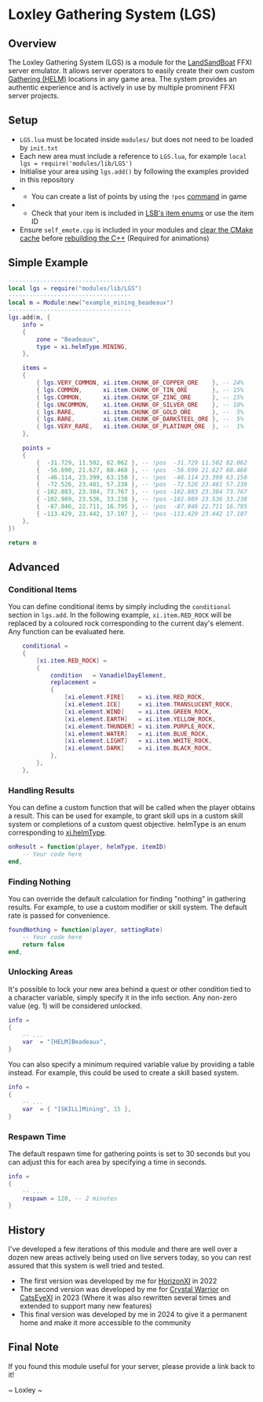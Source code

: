 # Loxley Gathering System (LGS)

## Overview
The Loxley Gathering System (LGS) is a module for the [LandSandBoat](https://github.com/LandSandBoat/server) FFXI server emulator. It allows server operators to easily create their own custom [Gathering (HELM)](https://www.bg-wiki.com/ffxi/Category:Gathering) locations in any game area. The system provides an authentic experience and is actively in use by multiple prominent FFXI server projects.

## Setup
* `LGS.lua` must be located inside `modules/` but does not need to be loaded by `init.txt`
* Each new area must include a reference to `LGS.lua`, for example `local lgs = require('modules/lib/LGS')`
* Initialise your area using `lgs.add()` by following the examples provided in this repository
* * You can create a list of points by using the `!pos` [command](https://github.com/LandSandBoat/server/blob/base/scripts/commands/pos.lua) in game
* * Check that your item is included in [LSB's item enums](https://github.com/LandSandBoat/server/blob/base/scripts/enum/item.lua) or use the item ID
* Ensure `self_emote.cpp` is included in your modules and [clear the CMake cache](https://github.com/LandSandBoat/server/wiki/Module-Guide#cpp-modules) before [rebuilding the C++](https://github.com/LandSandBoat/server/wiki/Quick-Start-Guide) (Required for animations)

## Simple Example
```lua
-----------------------------------
local lgs = require("modules/lib/LGS")
-----------------------------------
local m = Module:new("example_mining_beadeaux")
-----------------------------------
lgs.add(m, {
    info =
    {
        zone = "Beadeaux",
        type = xi.helmType.MINING,
    },

    items =
    {
        { lgs.VERY_COMMON, xi.item.CHUNK_OF_COPPER_ORE    }, -- 24%
        { lgs.COMMON,      xi.item.CHUNK_OF_TIN_ORE       }, -- 15%
        { lgs.COMMON,      xi.item.CHUNK_OF_ZINC_ORE      }, -- 15%
        { lgs.UNCOMMON,    xi.item.CHUNK_OF_SILVER_ORE    }, -- 10%
        { lgs.RARE,        xi.item.CHUNK_OF_GOLD_ORE      }, --  5%
        { lgs.RARE,        xi.item.CHUNK_OF_DARKSTEEL_ORE }, --  5%
        { lgs.VERY_RARE,   xi.item.CHUNK_OF_PLATINUM_ORE  }, --  1%
    },

    points =
    {
        {  -31.729, 11.502, 82.062 }, -- !pos  -31.729 11.502 82.062
        {  -56.690, 21.627, 88.468 }, -- !pos  -56.690 21.627 88.468
        {  -46.114, 23.399, 63.150 }, -- !pos  -46.114 23.399 63.150
        {  -72.526, 23.481, 57.238 }, -- !pos  -72.526 23.481 57.238
        { -102.883, 23.384, 73.767 }, -- !pos -102.883 23.384 73.767
        { -102.989, 23.536, 33.238 }, -- !pos -102.989 23.536 33.238
        {  -87.046, 22.711, 16.795 }, -- !pos  -87.046 22.711 16.795
        { -113.429, 23.442, 17.107 }, -- !pos -113.429 23.442 17.107
    },
})

return m
```

## Advanced

### Conditional Items
You can define conditional items by simply including the `conditional` section in `lgs.add`. In the following example, `xi.item.RED_ROCK` will be replaced by a coloured rock corresponding to the current day's element. Any function can be evaluated here.
```lua
    conditional =
    {
        [xi.item.RED_ROCK] =
        {
            condition   = VanadielDayElement,
            replacement =
            {
                [xi.element.FIRE]    = xi.item.RED_ROCK,
                [xi.element.ICE]     = xi.item.TRANSLUCENT_ROCK,
                [xi.element.WIND]    = xi.item.GREEN_ROCK,
                [xi.element.EARTH]   = xi.item.YELLOW_ROCK,
                [xi.element.THUNDER] = xi.item.PURPLE_ROCK,
                [xi.element.WATER]   = xi.item.BLUE_ROCK,
                [xi.element.LIGHT]   = xi.item.WHITE_ROCK,
                [xi.element.DARK]    = xi.item.BLACK_ROCK,
            },
        },
    },
```

### Handling Results
You can define a custom function that will be called when the player obtains a result. This can be used for example, to grant skill ups in a custom skill system or completions of a custom quest objective. helmType is an enum corresponding to [xi.helmType](https://github.com/LandSandBoat/server/blob/base/scripts/enum/helm_type.lua).
```lua
onResult = function(player, helmType, itemID)
    -- Your code here
end,
```

### Finding Nothing
You can override the default calculation for finding "nothing" in gathering results. For example, to use a custom modifier or skill system. The default rate is passed for convenience.
```lua
foundNothing = function(player, settingRate)
    -- Your code here
    return false
end,
```

### Unlocking Areas
It's possible to lock your new area behind a quest or other condition tied to a character variable, simply specify it in the info section. Any non-zero value (eg. 1) will be considered unlocked.
```lua
info =
{
    -- ...
    var  = "[HELM]Beadeaux",
}
```

You can also specify a minimum required variable value by providing a table instead. For example, this could be used to create a skill based system.
```lua
info =
{
    -- ...
    var  = { "[SKILL]Mining", 15 },
}
```

### Respawn Time
The default respawn time for gathering points is set to 30 seconds but you can adjust this for each area by specifying a time in seconds.
```lua
info =
{
    -- ...
    respawn = 120, -- 2 minutes
}
```

## History
I've developed a few iterations of this module and there are well over a dozen new areas actively being used on live servers today, so you can rest assured that this system is well tried and tested.

* The first version was developed by me for [HorizonXI](https://horizonxi.com/) in 2022
* The second version was developed by me for [Crystal Warrior](https://www.catseyexi.com/cw) on [CatsEyeXI](https://www.catseyexi.com/) in 2023
(Where it was also rewritten several times and extended to support many new features)
* This final version was developed by me in 2024 to give it a permanent home and make it more accessible to the community

## Final Note
If you found this module useful for your server, please provide a link back to it!

~ Loxley ~
